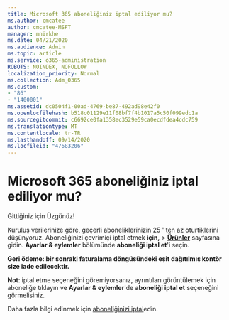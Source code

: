 ```yaml
---
title: Microsoft 365 aboneliğiniz iptal ediliyor mu?
ms.author: cmcatee
author: cmcatee-MSFT
manager: mnirkhe
ms.date: 04/21/2020
ms.audience: Admin
ms.topic: article
ms.service: o365-administration
ROBOTS: NOINDEX, NOFOLLOW
localization_priority: Normal
ms.collection: Adm_O365
ms.custom:
- "86"
- "1400001"
ms.assetid: dc0504f1-00ad-4769-be87-492ad98e42f0
ms.openlocfilehash: b518c01129e11f08bf7f4b1017a5c50f099edc1a
ms.sourcegitcommit: c6692ce0fa1358ec3529e59ca0ecdfdea4cdc759
ms.translationtype: MT
ms.contentlocale: tr-TR
ms.lasthandoff: 09/14/2020
ms.locfileid: "47683206"
---
```

# <a name="canceling-your-microsoft-365-subscription"></a>Microsoft 365 aboneliğiniz iptal ediliyor mu?

Gittiğiniz için Üzgünüz!
  
Kuruluş verilerinize göre, geçerli aboneliklerinizin 25 ' ten az oturtiklerini düşünyoruz. Aboneliğinizi çevrimiçi iptal etmek **için,** \> **[Ürünler](https://go.microsoft.com/fwlink/p/?linkid=842054)** sayfasına gidin. **Ayarlar & eylemler** bölümünde **aboneliği iptal et**'i seçin.
  
**Geri ödeme: bir sonraki faturalama döngüsündeki eşit dağıtılmış kontör size iade edilecektir.** 

**Not**: iptal etme seçeneğini göremiyorsanız, ayrıntıları görüntülemek için aboneliğe tıklayın ve **Ayarlar & eylemler**'de **aboneliği iptal et** seçeneğini görmelisiniz. 

Daha fazla bilgi edinmek için [aboneliğinizi iptal](https://docs.microsoft.com/microsoft-365/commerce/subscriptions/cancel-your-subscription)edin. 
